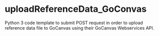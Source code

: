 # uploadReferenceData_GoConvas

Python 3 code template to submit POST request in order to upload reference data file to GoCanvas using their GoCanvas Webservices API.

